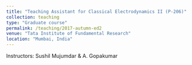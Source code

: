 ```yaml
---
title: "Teaching Assistant for Classical Electrodynamics II (P-206)"
collection: teaching
type: "Graduate course"
permalink: /teaching/2017-autumn-ed2
venue: "Tata Institute of Fundamental Research"
location: "Mumbai, India"
---
```


Instructors: Sushil Mujumdar & A. Gopakumar
